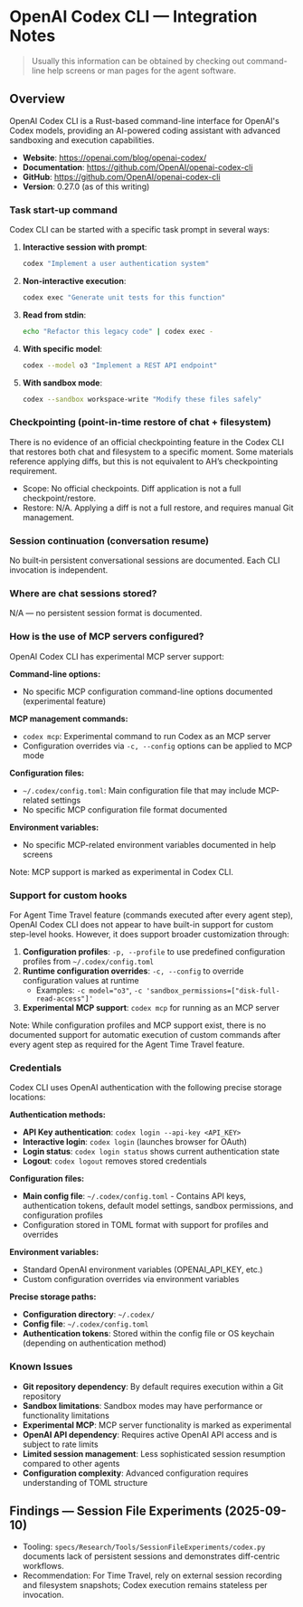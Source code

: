 # OpenAI Codex CLI — Integration Notes

> Usually this information can be obtained by checking out command-line help screens or man pages for the agent software.

## Overview

OpenAI Codex CLI is a Rust-based command-line interface for OpenAI's Codex models, providing an AI-powered coding assistant with advanced sandboxing and execution capabilities.

- **Website**: <https://openai.com/blog/openai-codex/>
- **Documentation**: <https://github.com/OpenAI/openai-codex-cli>
- **GitHub**: <https://github.com/OpenAI/openai-codex-cli>
- **Version**: 0.27.0 (as of this writing)

### Task start-up command

Codex CLI can be started with a specific task prompt in several ways:

1. **Interactive session with prompt**:

   ```bash
   codex "Implement a user authentication system"
   ```

2. **Non-interactive execution**:

   ```bash
   codex exec "Generate unit tests for this function"
   ```

3. **Read from stdin**:

   ```bash
   echo "Refactor this legacy code" | codex exec -
   ```

4. **With specific model**:

   ```bash
   codex --model o3 "Implement a REST API endpoint"
   ```

5. **With sandbox mode**:
   ```bash
   codex --sandbox workspace-write "Modify these files safely"
   ```

### Checkpointing (point-in-time restore of chat + filesystem)

There is no evidence of an official checkpointing feature in the Codex CLI that restores both chat and filesystem to a specific moment. Some materials reference applying diffs, but this is not equivalent to AH’s checkpointing requirement.

- Scope: No official checkpoints. Diff application is not a full checkpoint/restore.
- Restore: N/A. Applying a diff is not a full restore, and requires manual Git management.

### Session continuation (conversation resume)

No built‑in persistent conversational sessions are documented. Each CLI invocation is independent.

### Where are chat sessions stored?

N/A — no persistent session format is documented.

### How is the use of MCP servers configured?

OpenAI Codex CLI has experimental MCP server support:

**Command-line options:**

- No specific MCP configuration command-line options documented (experimental feature)

**MCP management commands:**

- `codex mcp`: Experimental command to run Codex as an MCP server
- Configuration overrides via `-c, --config` options can be applied to MCP mode

**Configuration files:**

- `~/.codex/config.toml`: Main configuration file that may include MCP-related settings
- No specific MCP configuration file format documented

**Environment variables:**

- No specific MCP-related environment variables documented in help screens

Note: MCP support is marked as experimental in Codex CLI.

### Support for custom hooks

For Agent Time Travel feature (commands executed after every agent step), OpenAI Codex CLI does not appear to have built-in support for custom step-level hooks. However, it does support broader customization through:

1. **Configuration profiles**: `-p, --profile` to use predefined configuration profiles from `~/.codex/config.toml`
2. **Runtime configuration overrides**: `-c, --config` to override configuration values at runtime
   - Examples: `-c model="o3"`, `-c 'sandbox_permissions=["disk-full-read-access"]'`
3. **Experimental MCP support**: `codex mcp` for running as an MCP server

Note: While configuration profiles and MCP support exist, there is no documented support for automatic execution of custom commands after every agent step as required for the Agent Time Travel feature.

### Credentials

Codex CLI uses OpenAI authentication with the following precise storage locations:

**Authentication methods:**

- **API Key authentication**: `codex login --api-key <API_KEY>`
- **Interactive login**: `codex login` (launches browser for OAuth)
- **Login status**: `codex login status` shows current authentication state
- **Logout**: `codex logout` removes stored credentials

**Configuration files:**

- **Main config file**: `~/.codex/config.toml` - Contains API keys, authentication tokens, default model settings, sandbox permissions, and configuration profiles
- Configuration stored in TOML format with support for profiles and overrides

**Environment variables:**

- Standard OpenAI environment variables (OPENAI_API_KEY, etc.)
- Custom configuration overrides via environment variables

**Precise storage paths:**

- **Configuration directory**: `~/.codex/`
- **Config file**: `~/.codex/config.toml`
- **Authentication tokens**: Stored within the config file or OS keychain (depending on authentication method)

### Known Issues

- **Git repository dependency**: By default requires execution within a Git repository
- **Sandbox limitations**: Sandbox modes may have performance or functionality limitations
- **Experimental MCP**: MCP server functionality is marked as experimental
- **OpenAI API dependency**: Requires active OpenAI API access and is subject to rate limits
- **Limited session management**: Less sophisticated session resumption compared to other agents
- **Configuration complexity**: Advanced configuration requires understanding of TOML structure

## Findings — Session File Experiments (2025-09-10)

- Tooling: `specs/Research/Tools/SessionFileExperiments/codex.py` documents lack of persistent sessions and demonstrates diff-centric workflows.
- Recommendation: For Time Travel, rely on external session recording and filesystem snapshots; Codex execution remains stateless per invocation.
